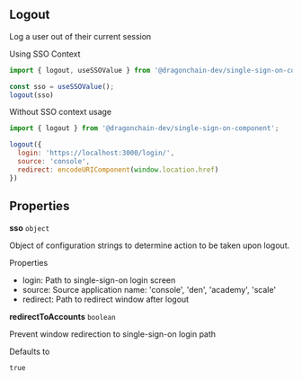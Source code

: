 ## Logout
Log a user out of their current session

Using SSO Context
```javascript
import { logout, useSSOValue } from '@dragonchain-dev/single-sign-on-component';

const sso = useSSOValue();
logout(sso)
```

Without SSO context usage
```javascript
import { logout } from '@dragonchain-dev/single-sign-on-component';

logout({
  login: 'https://localhost:3000/login/', 
  source: 'console',
  redirect: encodeURIComponent(window.location.href)
})
```

## Properties

**sso** `object`

Object of configuration strings to determine action to be taken upon logout.


Properties

- login: Path to single-sign-on login screen
- source: Source application name: 'console', 'den', 'academy', 'scale'
- redirect: Path to redirect window after logout


**redirectToAccounts** `boolean`

Prevent window redirection to single-sign-on login path

Defaults to

```
true
```
